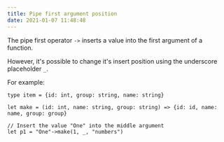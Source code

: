 ```yaml
---
title: Pipe first argument position
date: 2021-01-07 11:48:48
---
```


The pipe first operator `->` inserts a value into the first argument of a function.

However, it's possible to change it's insert position using the underscore placeholder `_`.

For example:

```res
type item = {id: int, group: string, name: string}

let make = (id: int, name: string, group: string) => {id: id, name: name, group: group}

// Insert the value "One" into the middle argument
let p1 = "One"->make(1, _, "numbers")
```
